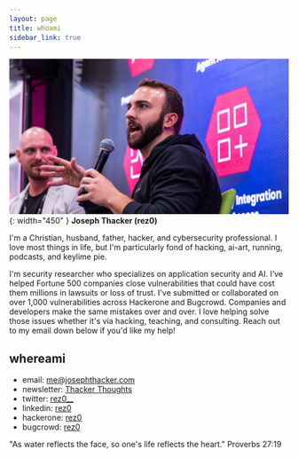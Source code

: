 ```yaml
---
layout: page
title: whoami
sidebar_link: true
---
```


![](/assets/images/joseph_speaking.jpg){: width="450" }
**Joseph Thacker (rez0)**

I'm a Christian, husband, father, hacker, and cybersecurity professional.
I love most things in life, but I'm particularly fond of hacking, ai-art, running, podcasts, and keylime pie.

I'm security researcher who specializes on application security and AI. I’ve helped Fortune 500 companies close vulnerabilities that could have cost them millions in lawsuits or loss of trust. I've submitted or collaborated on over 1,000 vulnerabilities across Hackerone and Bugcrowd. Companies and developers make the same mistakes over and over. I love helping solve those issues whether it's via hacking, teaching, and consulting. Reach out to my email down below  if you'd like my help!

## whereami

- email: me@josephthacker.com
- newsletter: [Thacker Thoughts](https://thacker.beehiiv.com/subscribe)
- twitter: [rez0\_\_](https://twitter.com/rez0__)
- linkedin: [rez0](https://www.linkedin.com/in/josephthacker/)
- hackerone: [rez0](https://hackerone.com/rez0)
- bugcrowd: [rez0](https://bugcrowd.com/rez0)

<p class="message">
  "As water reflects the face, so one's life reflects the heart." Proverbs 27:19
</p>

